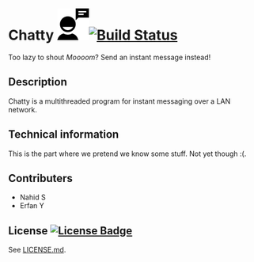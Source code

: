 # Chatty ![](img/talk9.png?raw=true)[![Build Status](https://travis-ci.org/NahidS/CHATROOM.svg?branch=master)](https://travis-ci.org/NahidS/CHATROOM)
Too lazy to shout *Moooom*? Send an instant message instead!

## Description
Chatty is a multithreaded program for instant messaging over a LAN network. 

## Technical information
This is the part where we pretend we know some stuff. Not yet though :(.

## Contributers
- Nahid S
- Erfan Y

## License [![License Badge](http://img.shields.io/badge/license-GPLv3-green.svg)](https://www.gnu.org/licenses/quick-guide-gplv3.html)
See [LICENSE.md](LICENSE.md).

